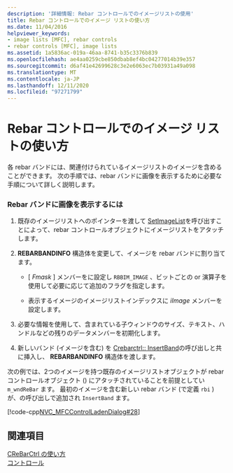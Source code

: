 ```yaml
---
description: '詳細情報: Rebar コントロールでのイメージリストの使用'
title: Rebar コントロールでのイメージ リストの使い方
ms.date: 11/04/2016
helpviewer_keywords:
- image lists [MFC], rebar controls
- rebar controls [MFC], image lists
ms.assetid: 1a5836ac-019a-46aa-8741-b35c3376b839
ms.openlocfilehash: ae4aa0259cbe850dbab8ef4bc04277014b39e357
ms.sourcegitcommit: d6af41e42699628c3e2e6063ec7b03931a49a098
ms.translationtype: MT
ms.contentlocale: ja-JP
ms.lasthandoff: 12/11/2020
ms.locfileid: "97271799"
---
```

# <a name="using-an-image-list-with-a-rebar-control"></a>Rebar コントロールでのイメージ リストの使い方

各 rebar バンドには、関連付けられているイメージリストのイメージを含めることができます。 次の手順では、rebar バンドに画像を表示するために必要な手順について詳しく説明します。

### <a name="to-display-images-in-a-rebar-band"></a>Rebar バンドに画像を表示するには

1. 既存のイメージリストへのポインターを渡して [SetImageList](../mfc/reference/crebarctrl-class.md#setimagelist)を呼び出すことによって、rebar コントロールオブジェクトにイメージリストをアタッチします。

1. **REBARBANDINFO** 構造体を変更して、イメージを rebar バンドに割り当てます。

   - [ *Fmask* ] メンバーをに設定し `RBBIM_IMAGE` 、ビットごとの or 演算子を使用して必要に応じて追加のフラグを指定します。

   - 表示するイメージのイメージリストインデックスに *iImage* メンバーを設定します。

1. 必要な情報を使用して、含まれている子ウィンドウのサイズ、テキスト、ハンドルなどの残りのデータメンバーを初期化します。

1. 新しいバンド (イメージを含む) を [Crebarctrl:: InsertBand](../mfc/reference/crebarctrl-class.md#insertband)の呼び出しと共に挿入し、 **REBARBANDINFO** 構造体を渡します。

次の例では、2つのイメージを持つ既存のイメージリストオブジェクトが rebar コントロールオブジェクト () にアタッチされていることを前提としてい `m_wndReBar` ます。 最初のイメージを含む新しい rebar バンド (で定義 `rbi` ) が、の呼び出しで追加され `InsertBand` ます。

[!code-cpp[NVC_MFCControlLadenDialog#28](../mfc/codesnippet/cpp/using-an-image-list-with-a-rebar-control_1.cpp)]

## <a name="see-also"></a>関連項目

[CReBarCtrl の使い方](../mfc/using-crebarctrl.md)<br/>
[コントロール](../mfc/controls-mfc.md)
